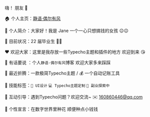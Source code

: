 嗨！ 朋友 👋

🏠 个人主页：[静语·偶尔有风](https://amrx.me/)

🧑 个人简介：大家好！我是 Jane 一个一心只想搞钱的女孩 😉😉

🎉 目前状况：22 届毕业生 👏👏

❤️ 欢迎大家：这里是我存放一些Typecho主题和插件的地方 欢迎到来 😘

🌈 有话要说 ：个人`静语·偶尔有风`博客 欢迎大家多来踩踩

💼 最近折腾：一款极简Typecho主题 / 💰 一个自动记账工具

🌟 技能标签：`🎨 UI设计` `💻 Typecho主题定制` `🚀 副业探索中`

📮 互动引导：遇到Typecho问题？欢迎交流~ ✉️ 160860446@qq.com

🎯 个性宣言：在数字世界里种花 顺便种点小钱钱
